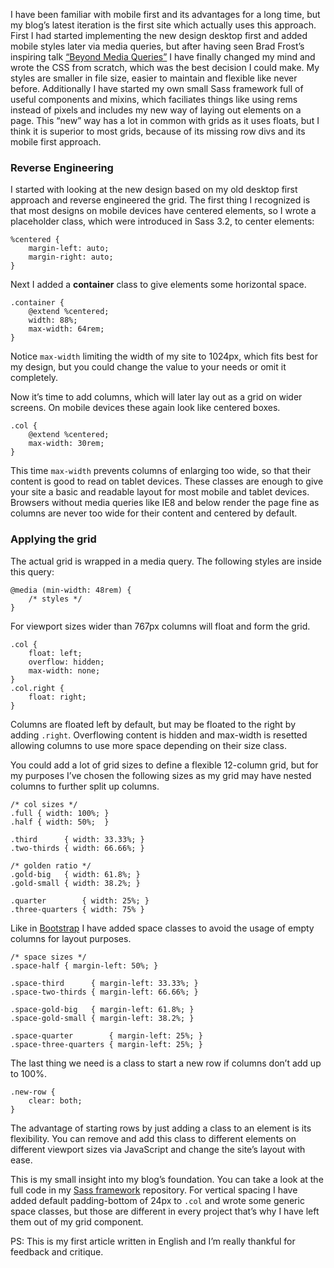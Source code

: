 
I have been familiar with mobile first and its advantages for a long time, but my blog’s latest iteration is the first site which actually uses this approach. First I had started implementing the new design desktop first and added mobile styles later via media queries, but after having seen Brad Frost’s inspiring talk [“Beyond Media Queries”](https://vimeo.com/55076713) I have finally changed my mind and wrote the CSS from scratch, which was the best decision I could make. My styles are smaller in file size, easier to maintain and flexible like never before. Additionally I have started my own small Sass framework full of useful components and mixins, which faciliates things like using rems instead of pixels and includes my new way of laying out elements on a page. This “new” way has a lot in common with grids as it uses floats, but I think it is superior to most grids, because of its missing row divs and its mobile first approach.

### Reverse Engineering

I started with looking at the new design based on my old desktop first approach and reverse engineered the grid. The first thing I recognized is that most designs on mobile devices have centered elements, so I wrote a placeholder class, which were introduced in Sass 3.2, to center elements:

<pre class="language-css"><code>%centered {
	margin-left: auto;
	margin-right: auto;
}</code></pre>

Next I added a __container__ class to give elements some horizontal space.

<pre class="language-css"><code>.container {
	@extend %centered;
	width: 88%;
	max-width: 64rem;
}</code></pre>

Notice `max-width` limiting the width of my site to 1024px, which fits best for my design, but you could change the value to your needs or omit it completely.

Now it’s time to add columns, which will later lay out as a grid on wider screens. On mobile devices these again look like centered boxes.

<pre class="language-css"><code>.col {
	@extend %centered;
	max-width: 30rem;
}</code></pre>

This time `max-width` prevents columns of enlarging too wide, so that their content is good to read on tablet devices. These classes are enough to give your site a basic and readable layout for most mobile and tablet devices. Browsers without media queries like IE8 and below render the page fine as columns are never too wide for their content and centered by default.

### Applying the grid

The actual grid is wrapped in a media query. The following styles are inside this query:

<pre class="language-css"><code>@media (min-width: 48rem) {
	/* styles */
}</code></pre>

For viewport sizes wider than 767px columns will float and form the grid.

<pre class="language-css"><code>.col {
	float: left;
	overflow: hidden;
	max-width: none;
}
.col.right {
	float: right;
}</code></pre>

Columns are floated left by default, but may be floated to the right by adding `.right`. Overflowing content is hidden and max-width is resetted allowing columns to use more space depending on their size class.

You could add a lot of grid sizes to define a flexible 12-column grid, but for my purposes I’ve chosen the following sizes as my grid may have nested columns to further split up columns.

<pre class="language-css"><code>/* col sizes */
.full { width: 100%; }
.half { width: 50%;  }

.third      { width: 33.33%; }
.two-thirds { width: 66.66%; }

/* golden ratio */
.gold-big   { width: 61.8%; }
.gold-small { width: 38.2%; }

.quarter        { width: 25%; }
.three-quarters { width: 75% }</code></pre>

Like in [Bootstrap](http://getbootstrap.com) I have added space classes to avoid the usage of empty columns for layout purposes.

<pre class="language-css"><code>/* space sizes */
.space-half { margin-left: 50%; }

.space-third      { margin-left: 33.33%; }
.space-two-thirds { margin-left: 66.66%; }

.space-gold-big   { margin-left: 61.8%; }
.space-gold-small { margin-left: 38.2%; }

.space-quarter        { margin-left: 25%; }
.space-three-quarters { margin-left: 25%; }</code></pre>

The last thing we need is a class to start a new row if columns don’t add up to 100%.

<pre class="language-css"><code>.new-row {
	clear: both;
}</code></pre>

The advantage of starting rows by just adding a class to an element is its flexibility. You can remove and add this class to different elements on different viewport sizes via JavaScript and change the site’s layout with ease.

This is my small insight into my blog’s foundation. You can take a look at the full code in my [Sass framework](https://github.com/maxhoffmann/sass-framework/blob/master/components/grid.scss) repository. For vertical spacing I have added default padding-bottom of 24px to `.col` and wrote some generic space classes, but those are different in every project that’s why I have left them out of my grid component.

PS: This is my first article written in English and I’m really thankful for feedback and critique.
